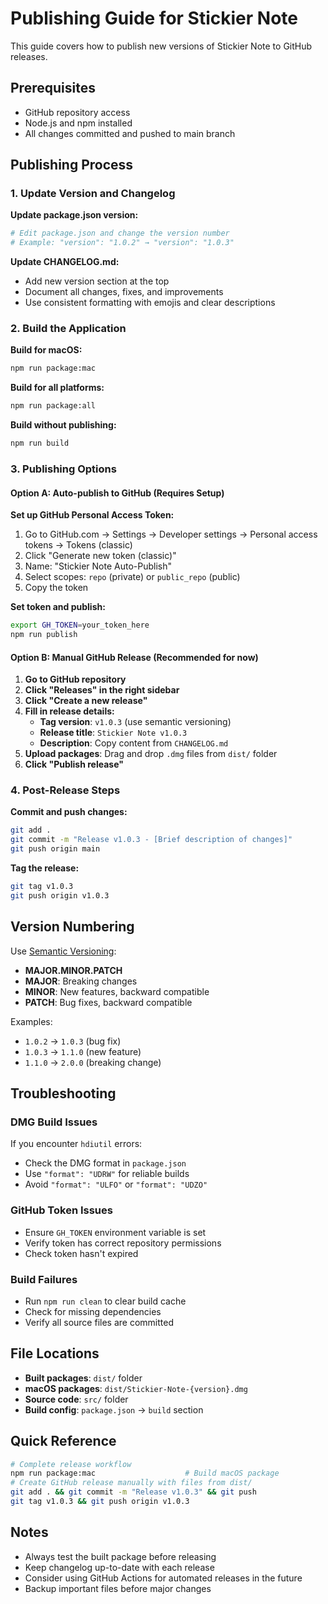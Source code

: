 # Publishing Guide for Stickier Note

This guide covers how to publish new versions of Stickier Note to GitHub releases.

## Prerequisites

- GitHub repository access
- Node.js and npm installed
- All changes committed and pushed to main branch

## Publishing Process

### 1. Update Version and Changelog

**Update package.json version:**
```bash
# Edit package.json and change the version number
# Example: "version": "1.0.2" → "version": "1.0.3"
```

**Update CHANGELOG.md:**
- Add new version section at the top
- Document all changes, fixes, and improvements
- Use consistent formatting with emojis and clear descriptions

### 2. Build the Application

**Build for macOS:**
```bash
npm run package:mac
```

**Build for all platforms:**
```bash
npm run package:all
```

**Build without publishing:**
```bash
npm run build
```

### 3. Publishing Options

#### Option A: Auto-publish to GitHub (Requires Setup)

**Set up GitHub Personal Access Token:**
1. Go to GitHub.com → Settings → Developer settings → Personal access tokens → Tokens (classic)
2. Click "Generate new token (classic)"
3. Name: "Stickier Note Auto-Publish"
4. Select scopes: `repo` (private) or `public_repo` (public)
5. Copy the token

**Set token and publish:**
```bash
export GH_TOKEN=your_token_here
npm run publish
```

#### Option B: Manual GitHub Release (Recommended for now)

1. **Go to GitHub repository**
2. **Click "Releases" in the right sidebar**
3. **Click "Create a new release"**
4. **Fill in release details:**
   - **Tag version**: `v1.0.3` (use semantic versioning)
   - **Release title**: `Stickier Note v1.0.3`
   - **Description**: Copy content from `CHANGELOG.md`
5. **Upload packages**: Drag and drop `.dmg` files from `dist/` folder
6. **Click "Publish release"**

### 4. Post-Release Steps

**Commit and push changes:**
```bash
git add .
git commit -m "Release v1.0.3 - [Brief description of changes]"
git push origin main
```

**Tag the release:**
```bash
git tag v1.0.3
git push origin v1.0.3
```

## Version Numbering

Use [Semantic Versioning](https://semver.org/):
- **MAJOR.MINOR.PATCH**
- **MAJOR**: Breaking changes
- **MINOR**: New features, backward compatible
- **PATCH**: Bug fixes, backward compatible

Examples:
- `1.0.2` → `1.0.3` (bug fix)
- `1.0.3` → `1.1.0` (new feature)
- `1.1.0` → `2.0.0` (breaking change)

## Troubleshooting

### DMG Build Issues
If you encounter `hdiutil` errors:
- Check the DMG format in `package.json`
- Use `"format": "UDRW"` for reliable builds
- Avoid `"format": "ULFO"` or `"format": "UDZO"`

### GitHub Token Issues
- Ensure `GH_TOKEN` environment variable is set
- Verify token has correct repository permissions
- Check token hasn't expired

### Build Failures
- Run `npm run clean` to clear build cache
- Check for missing dependencies
- Verify all source files are committed

## File Locations

- **Built packages**: `dist/` folder
- **macOS packages**: `dist/Stickier-Note-{version}.dmg`
- **Source code**: `src/` folder
- **Build config**: `package.json` → `build` section

## Quick Reference

```bash
# Complete release workflow
npm run package:mac                    # Build macOS package
# Create GitHub release manually with files from dist/
git add . && git commit -m "Release v1.0.3" && git push
git tag v1.0.3 && git push origin v1.0.3
```

## Notes

- Always test the built package before releasing
- Keep changelog up-to-date with each release
- Consider using GitHub Actions for automated releases in the future
- Backup important files before major changes
